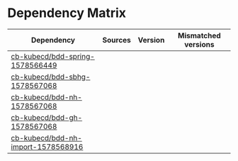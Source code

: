 # Dependency Matrix

Dependency | Sources | Version | Mismatched versions
---------- | ------- | ------- | -------------------
[cb-kubecd/bdd-spring-1578566449](https://github.com/cb-kubecd/bdd-spring-1578566449.git) |  | []() | 
[cb-kubecd/bdd-sbhg-1578567068](https://github.com/cb-kubecd/bdd-sbhg-1578567068.git) |  | []() | 
[cb-kubecd/bdd-nh-1578567068](https://github.com/cb-kubecd/bdd-nh-1578567068.git) |  | []() | 
[cb-kubecd/bdd-gh-1578567068](https://github.com/cb-kubecd/bdd-gh-1578567068.git) |  | []() | 
[cb-kubecd/bdd-nh-import-1578568916](https://github.com/cb-kubecd/bdd-nh-import-1578568916.git) |  | []() | 
